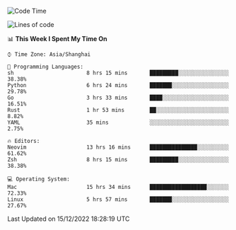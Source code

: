 <!--START_SECTION:waka-->
![Code Time](http://img.shields.io/badge/Code%20Time-1%2C058%20hrs%2056%20mins-blue)

![Lines of code](https://img.shields.io/badge/From%20Hello%20World%20I%27ve%20Written-24%20Thousand%20lines%20of%20code-blue)

📊 **This Week I Spent My Time On** 

```text
⌚︎ Time Zone: Asia/Shanghai

💬 Programming Languages: 
sh                       8 hrs 15 mins       █████████░░░░░░░░░░░░░░░░   38.38% 
Python                   6 hrs 24 mins       ███████░░░░░░░░░░░░░░░░░░   29.78% 
Go                       3 hrs 33 mins       ████░░░░░░░░░░░░░░░░░░░░░   16.51% 
Rust                     1 hr 53 mins        ██░░░░░░░░░░░░░░░░░░░░░░░   8.82% 
YAML                     35 mins             ░░░░░░░░░░░░░░░░░░░░░░░░░   2.75%

🔥 Editors: 
Neovim                   13 hrs 16 mins      ███████████████░░░░░░░░░░   61.62% 
Zsh                      8 hrs 15 mins       █████████░░░░░░░░░░░░░░░░   38.38%

💻 Operating System: 
Mac                      15 hrs 34 mins      ██████████████████░░░░░░░   72.33% 
Linux                    5 hrs 57 mins       ███████░░░░░░░░░░░░░░░░░░   27.67%

```


 Last Updated on 15/12/2022 18:28:19 UTC
<!--END_SECTION:waka-->
